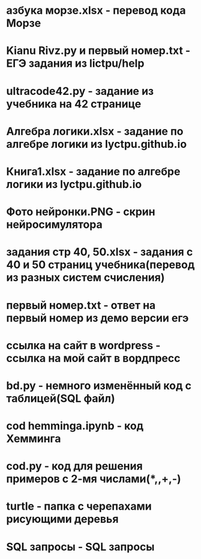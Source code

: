 # азбука морзе.xlsx - перевод кода Морзе
# Kianu Rivz.py и  первый номер.txt - ЕГЭ задания из lictpu/help
# ultracode42.py - задание из учебника на 42 странице
# Алгебра логики.xlsx - задание по алгебре логики из lyctpu.github.io
# Книга1.xlsx - задание по алгебре логики из lyctpu.github.io
# Фото нейронки.PNG - скрин нейросимулятора
# задания стр 40, 50.xlsx - задания с 40 и 50 страниц учебника(перевод из разных систем счисления)
# первый номер.txt - ответ на первый номер из демо версии егэ
# ссылка на сайт в wordpress - ссылка на мой сайт в вордпресс
# bd.py - немного изменённый код с таблицей(SQL файл)
# cod hemminga.ipynb - код Хемминга
# cod.py - код для решения примеров с 2-мя числами(*,\,+,-)
# turtle - папка с черепахами рисующими деревья
# SQL запросы - SQL запросы
